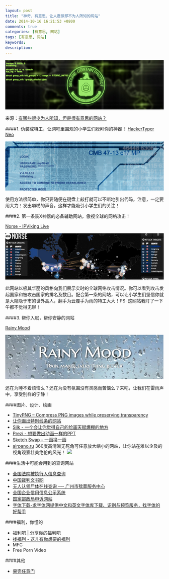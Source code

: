 ```yaml
---
layout: post
title: "神奇、有意思、让人震惊却不为人所知的网站"
date: 2014-10-16 16:21:53 +0800
comments: true
categories: [有意思, 网站]
tags: [有意思, 网站]
keywords: 
description: 
---
```


![funny website](/images/funny/lessfun_funny_website.png)
<!--more-->

来源：[有哪些很少为人所知，但是很有意思的网站？](http://www.zhihu.com/question/26009615)

####1. 伪装成特工，让网吧里围观的小学生们膜拜你的神器！
[HackerTyper Neo](http://fediafedia.com/neo/)

![funny website](/images/funny/lessfun_funny_website_neo.png)

使用方法很简单，你只要随便在键盘上敲打就可以不断地引出代码，注意，一定要用大力！发出噼啪的声音，这样才能吸引小学生们的关注！

####2. 第一条装X神器的必备辅助网站，傲视全球的网络攻击！

[Norse - IPViking Live](http://map.ipviking.com/)

![funny website](/images/funny/lessfun_funny_website_norse.png)

此网站以极其华丽的风格向我们展示实时的全球网络攻击情况。你可以看到攻击发起国家和被攻击国家的排名及数目。配合第一条的网站，可以让小学生们坚信你就是大隐隐于市的世外高人，翻手为云覆手为雨的特工大大！PS: 这网站我盯了一下午都不觉得无聊！

####3. 帮你入眠，帮你安静的网站

[Rainy Mood](http://www.rainymood.com/)

![funny website](/images/funny/lessfun_funny_website_rainy_mood.png)

还在为睡不着烦恼么？还在为没有氛围没有灵感而苦恼么？来吧，让我们在雷雨声中，享受别样的宁静！

####图片、设计、绘画

* [TinyPNG – Compress PNG images while preserving transparency](http://tinypng.org/)
* [让你画出特别线条的网站](http://www.zefrank.com/scribbler/scribblertoo/)
* [Silk - 一个会让你觉得自己的绘画天赋爆棚的地方](http://weavesilk.com/)
* [Prezi - 想要做出动画一样的PPT](http://prezi.com/)
* [Sketch Swap - 一画换一画](http://www.sketchswap.com/)
* [airpano.ru](http://www.airpano.ru/) 360度高清晰无死角可任意放大缩小的网站，让你站在难以企及的视角观察壮美绝伦的风光！
![](http://pic2.zhimg.com/3b3b8e78d24fbea1e6ede5c871f56c34_b.jpg)

####生活中可能会用到的查询网站

* [全国法院被执行人信息查询](http://zhixing.court.gov.cn/search/)
* [中国裁判文书网](http://www.court.gov.cn/extension/simpleSearch.htm)
* [无人认领尸体在线查询 --- 广州市殡葬服务中心](http://www.gzbz.com.cn/dead_men/index.asp)
* [全国企业信用信息公示系统](http://gsxt.saic.gov.cn/)
* [国家邮政局申诉网站](http://sswz.spb.gov.cn/)
* [字体下载-求字体网提供中文和英文字体库下载、识别与预览服务，找字体的好帮手](http://www.qiuziti.com/)

####福利，你懂的

* [福利吧 | 分享你的福利吧](http://fuli.ba/)
* [找福利 - 这儿有你想要的福利](http://zhaofuli.org/)
* MFC
* Free Porn Video

####其他

* [果壳任意门](http://gate.guokr.com/)


